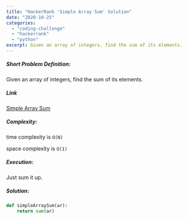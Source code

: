 ```yaml
---
title: "HackerRank 'Simple Array Sum' Solution"
date: "2020-10-25"
categories: 
  - "coding-challenge"
  - "hackerrank"
  - "python"
excerpt: Given an array of integers, find the sum of its elements.
---
```


##### Short Problem Definition:

Given an array of integers, find the sum of its elements.

##### Link

[Simple Array Sum](https://www.hackerrank.com/challenges/simple-array-sum/problem)

##### Complexity:

time complexity is `O(N)`

space complexity is `O(1)`

##### Execution:

Just sum it up.

##### Solution:

```python
def simpleArraySum(ar):
    return sum(ar)
```
